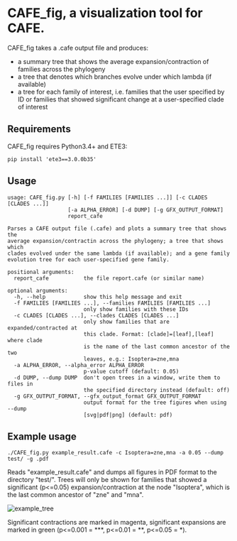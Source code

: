 CAFE_fig, a visualization tool for CAFE.
=========

CAFE_fig takes a .cafe output file and produces:
- a summary tree that shows the average expansion/contraction of families across the phylogeny
- a tree that denotes which branches evolve under which lambda (if available)
- a tree for each family of interest, i.e. families that the user specified by ID or families that showed significant change at a user-specified clade of interest



Requirements
------------


CAFE_fig requires Python3.4+ and ETE3:

`pip install 'ete3==3.0.0b35'`


Usage
------------

```
usage: CAFE_fig.py [-h] [-f FAMILIES [FAMILIES ...]] [-c CLADES [CLADES ...]]
                   [-a ALPHA_ERROR] [-d DUMP] [-g GFX_OUTPUT_FORMAT]
                   report_cafe

Parses a CAFE output file (.cafe) and plots a summary tree that shows the
average expansion/contractin across the phylogeny; a tree that shows which
clades evolved under the same lambda (if available); and a gene family
evolution tree for each user-specified gene family.

positional arguments:
  report_cafe           the file report.cafe (or similar name)

optional arguments:
  -h, --help            show this help message and exit
  -f FAMILIES [FAMILIES ...], --families FAMILIES [FAMILIES ...]
                        only show families with these IDs
  -c CLADES [CLADES ...], --clades CLADES [CLADES ...]
                        only show families that are expanded/contracted at
                        this clade. Format: [clade]=[leaf],[leaf] where clade
                        is the name of the last common ancestor of the two
                        leaves, e.g.: Isoptera=zne,mna
  -a ALPHA_ERROR, --alpha_error ALPHA_ERROR
                        p-value cutoff (default: 0.05)
  -d DUMP, --dump DUMP  don't open trees in a window, write them to files in
                        the specified directory instead (default: off)
  -g GFX_OUTPUT_FORMAT, --gfx_output_format GFX_OUTPUT_FORMAT
                        output format for the tree figures when using --dump
                        [svg|pdf|png] (default: pdf)
```

Example usage
------------

`./CAFE_fig.py example_result.cafe -c Isoptera=zne,mna -a 0.05 --dump test/ -g .pdf`

Reads "example_result.cafe" and dumps all figures in PDF format to the directory "test/". Trees will only be shown for families that showed a significant (p<=0.05) expansion/contraction at the node "Isoptera", which is the last common ancestor of "zne" and "mna".

![example_tree](http://i.imgur.com/221ra0l.png)

Significant contractions are marked in magenta, significant expansions are marked in green (p<=0.001 = ***, p<=0.01 = **, p<=0.05 = *).